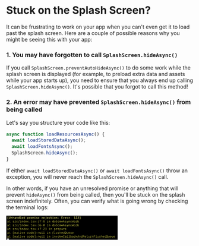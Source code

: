 # Stuck on the Splash Screen?

It can be frustrating to work on your app when you can't even get it to load past the splash screen. Here are a couple of possible reasons why you might be seeing this with your app:

### 1. You may have forgotten to call `SplashScreen.hideAsync()`

If you call `SplashScreen.preventAutoHideAsync()` to do some work while the splash screen is displayed (for example, to preload extra data and assets while your app starts up), you need to ensure that you always end up calling `SplashScreen.hideAsync()`. It's possible that you forgot to call this method!

### 2. An error may have prevented `SplashScreen.hideAsync()` from being called

Let's say you structure your code like this:

```js
async function loadResourcesAsync() {
  await loadStoredDataAsync();
  await loadFontsAsync();
  SplashScreen.hideAsync();
}
```

If either `await loadStoredDataAsync()` or `await loadFontsAsync()` throw an exception, you will never reach the `SplashScreen.hideAsync()` call.

In other words, if you have an unresolved promise or anything that will prevent `hideAsync()` from being called, then you'll be stuck on the splash screen indefinitely. Often, you can verify what is going wrong by checking the terminal logs: 

<img src="./assets/splash-screen-hanging/error-console.png" width="300" alt="Error Console" />
